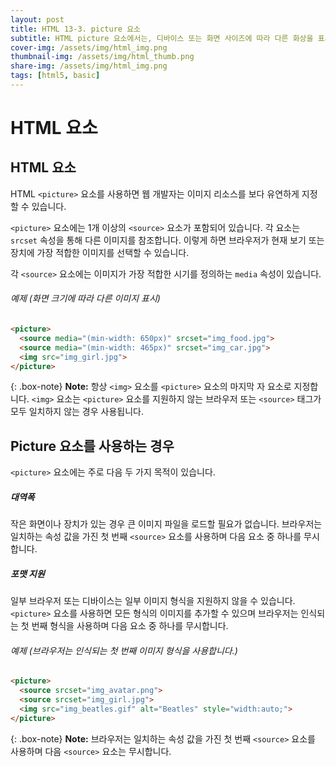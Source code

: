 ```yaml
---
layout: post
title: HTML 13-3. picture 요소
subtitle: HTML picture 요소에서는, 디바이스 또는 화면 사이즈에 따라 다른 화상을 표시할 수 있습니다.
cover-img: /assets/img/html_img.png
thumbnail-img: /assets/img/html_thumb.png
share-img: /assets/img/html_img.png
tags: [html5, basic]
---
```

  
# HTML <picture> 요소
  
## HTML <picture> 요소
  
HTML ```<picture>``` 요소를 사용하면 웹 개발자는 이미지 리소스를 보다 유연하게 지정할 수 있습니다.

```<picture>``` 요소에는 1개 이상의 ```<source>``` 요소가 포함되어 있습니다. 각 요소는 ```srcset``` 속성을 통해 다른 이미지를 참조합니다. 이렇게 하면 브라우저가 현재 보기 또는 장치에 가장 적합한 이미지를 선택할 수 있습니다.

각 ```<source>``` 요소에는 이미지가 가장 적합한 시기를 정의하는 ```media``` 속성이 있습니다.
  
###### 예제 (화면 크기에 따라 다른 이미지 표시)
  
```html
<picture>
  <source media="(min-width: 650px)" srcset="img_food.jpg">
  <source media="(min-width: 465px)" srcset="img_car.jpg">
  <img src="img_girl.jpg">
</picture>
```

{: .box-note}
**Note:** 항상 ```<img>``` 요소를 ```<picture>``` 요소의 마지막 자 요소로 지정합니다. ```<img>``` 요소는 ```<picture>``` 요소를 지원하지 않는 브라우저 또는 ```<source>``` 태그가 모두 일치하지 않는 경우 사용됩니다.

## Picture 요소를 사용하는 경우

```<picture>``` 요소에는 주로 다음 두 가지 목적이 있습니다.
  
##### 대역폭

작은 화면이나 장치가 있는 경우 큰 이미지 파일을 로드할 필요가 없습니다. 브라우저는 일치하는 속성 값을 가진 첫 번째 ```<source>``` 요소를 사용하며 다음 요소 중 하나를 무시합니다.

##### 포맷 지원

일부 브라우저 또는 디바이스는 일부 이미지 형식을 지원하지 않을 수 있습니다. ```<picture>``` 요소를 사용하면 모든 형식의 이미지를 추가할 수 있으며 브라우저는 인식되는 첫 번째 형식을 사용하며 다음 요소 중 하나를 무시합니다.

###### 예제 (브라우저는 인식되는 첫 번째 이미지 형식을 사용합니다.)

```html
<picture>
  <source srcset="img_avatar.png">
  <source srcset="img_girl.jpg">
  <img src="img_beatles.gif" alt="Beatles" style="width:auto;">
</picture>
```
  
{: .box-note}
**Note:** 브라우저는 일치하는 속성 값을 가진 첫 번째 ```<source>``` 요소를 사용하며 다음 ```<source>``` 요소는 무시합니다.
